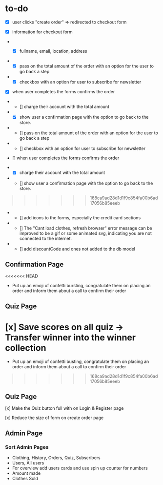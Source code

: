 # to-do

- [x] user clicks "create order" => redirected to 
checkout form 

- [x] information for checkout form 

- - [x] fullname, email, location, address




- - [x] pass on the total amount of the order with an option for the user to go back a step

- - [x] checkbox with an option for user to subscribe for newsletter

- [x] when user completes the forms confirms the order 

- - [] charge their account with the total amount

- - [x] show user a confirmation page with the option to go back to the store. 

- - [] pass on the total amount of the order with an option for the user to go back a step

- - [] checkbox with an option for user to subscribe for newsletter

- [] when user completes the forms confirms the order 

- - [x] charge their account with the total amount

- - [] show user a confirmation page with the option to go back to the store. 
>>>>>>> 168ca9ad28d1d1f9c854fa00b6ad17056b85eeeb

- - [] add icons to the forms, especially the credit card sections

- - [] The "Cant load clothes, refresh browser" error message can be improved to be a gif or some animated svg, indicating you are not connected to the internet. 

- - [] add discountCode and ones not added to the db model

## Confirmation Page 
<<<<<<< HEAD
- Put up an emoji of confetti bursting, congratulate them on placing an order and inform them about a call to confirm their order

## Quiz Page 
[x] Save scores on all quiz -> Transfer winner into the winner collection 
=======
- Put up an emoji of confetti busting, congratulate them on placing an order and inform them about a call to confirm their order

>>>>>>> 168ca9ad28d1d1f9c854fa00b6ad17056b85eeeb


## Quiz Page 
 [x] Make the Quiz button full with on Login & Register page 

 [x] Reduce the size of form on create order page 

 
 ## Admin Page

 ### Sort Admin Pages

 - Clothing, History, Orders, Quiz, Subscribers
 - Users, All users 
 - For overview add users cards and use spin up counter for numbers 
 - Amount made 
 - Clothes Sold